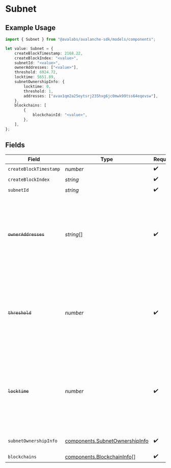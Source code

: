 # Subnet

## Example Usage

```typescript
import { Subnet } from "@avalabs/avalanche-sdk/models/components";

let value: Subnet = {
    createBlockTimestamp: 2168.22,
    createBlockIndex: "<value>",
    subnetId: "<value>",
    ownerAddresses: ["<value>"],
    threshold: 6924.72,
    locktime: 5651.89,
    subnetOwnershipInfo: {
        locktime: 0,
        threshold: 1,
        addresses: ["avax1qm2a25eytsrj235hxg6jc0mwk99tss64eqevsw"],
    },
    blockchains: [
        {
            blockchainId: "<value>",
        },
    ],
};
```

## Fields

| Field                                                                                                                                                                               | Type                                                                                                                                                                                | Required                                                                                                                                                                            | Description                                                                                                                                                                         |
| ----------------------------------------------------------------------------------------------------------------------------------------------------------------------------------- | ----------------------------------------------------------------------------------------------------------------------------------------------------------------------------------- | ----------------------------------------------------------------------------------------------------------------------------------------------------------------------------------- | ----------------------------------------------------------------------------------------------------------------------------------------------------------------------------------- |
| `createBlockTimestamp`                                                                                                                                                              | *number*                                                                                                                                                                            | :heavy_check_mark:                                                                                                                                                                  | N/A                                                                                                                                                                                 |
| `createBlockIndex`                                                                                                                                                                  | *string*                                                                                                                                                                            | :heavy_check_mark:                                                                                                                                                                  | N/A                                                                                                                                                                                 |
| `subnetId`                                                                                                                                                                          | *string*                                                                                                                                                                            | :heavy_check_mark:                                                                                                                                                                  | N/A                                                                                                                                                                                 |
| ~~`ownerAddresses`~~                                                                                                                                                                | *string*[]                                                                                                                                                                          | :heavy_check_mark:                                                                                                                                                                  | : warning: ** DEPRECATED **: This will be removed in a future release, please migrate away from it as soon as possible.<br/><br/>This field is deprecated. Use subnetOwnershipInfo instead. |
| ~~`threshold`~~                                                                                                                                                                     | *number*                                                                                                                                                                            | :heavy_check_mark:                                                                                                                                                                  | : warning: ** DEPRECATED **: This will be removed in a future release, please migrate away from it as soon as possible.<br/><br/>This field is deprecated. Use subnetOwnershipInfo instead. |
| ~~`locktime`~~                                                                                                                                                                      | *number*                                                                                                                                                                            | :heavy_check_mark:                                                                                                                                                                  | : warning: ** DEPRECATED **: This will be removed in a future release, please migrate away from it as soon as possible.<br/><br/>This field is deprecated. Use subnetOwnershipInfo instead. |
| `subnetOwnershipInfo`                                                                                                                                                               | [components.SubnetOwnershipInfo](../../models/components/subnetownershipinfo.md)                                                                                                    | :heavy_check_mark:                                                                                                                                                                  | Latest subnet owner details for this Subnet.                                                                                                                                        |
| `blockchains`                                                                                                                                                                       | [components.BlockchainInfo](../../models/components/blockchaininfo.md)[]                                                                                                            | :heavy_check_mark:                                                                                                                                                                  | N/A                                                                                                                                                                                 |